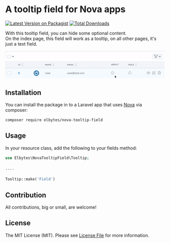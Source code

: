 # A tooltip field for Nova apps

[![Latest Version on Packagist](https://img.shields.io/packagist/v/elbytes/nova-tooltip-field.svg?style=flat-square)](https://packagist.org/packages/elbytes/nova-tooltip-field)
[![Total Downloads](https://img.shields.io/packagist/dt/elbytes/nova-tooltip-field.svg?style=flat-square)](https://packagist.org/packages/elbytes/nova-tooltip-field)

With this tooltip field, you can hide some optional content.  
On the index page, this field will work as a tooltip, on all other pages, it's just a text field.

<kbd>
    <img src="demo.gif" alt="Demo video">
</kbd>

## Installation

You can install the package in to a Laravel app that uses [Nova](https://nova.laravel.com) via composer:

```bash
composer require elbytes/nova-tooltip-field
```

## Usage

In your resource class, add the following to your fields method:

```php
use Elbytes\NovaTooltipField\Tooltip;

....

Tooltip::make('Field')
```

## Contribution

All contributions, big or small, are welcome!

## License

The MIT License (MIT). Please see [License File](LICENSE) for more information.
